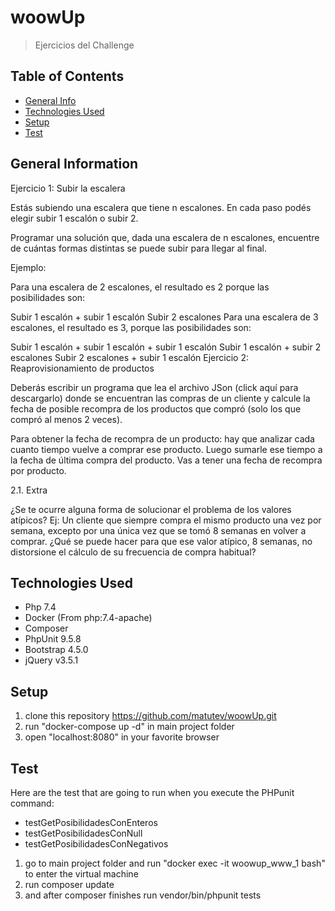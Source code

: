 # woowUp
> Ejercicios del Challenge
## Table of Contents
* [General Info](#general-information)
* [Technologies Used](#technologies-used)
* [Setup](#setup)
* [Test](#test)
<!-- * [License](#license) -->
## General Information
Ejercicio 1: Subir la escalera

Estás subiendo una escalera que tiene n escalones. En cada paso podés elegir subir 1 escalón o subir 2.

Programar una solución que, dada una escalera de n escalones, encuentre de cuántas formas distintas se puede subir para llegar al final.

Ejemplo:

Para una escalera de 2 escalones, el resultado es 2 porque las posibilidades son:

Subir 1 escalón + subir 1 escalón
Subir 2 escalones
Para una escalera de 3 escalones, el resultado es 3, porque las posibilidades son:

Subir 1 escalón + subir 1 escalón + subir 1 escalón
Subir 1 escalón + subir 2 escalones
Subir 2 escalones + subir 1 escalón
Ejercicio 2: Reaprovisionamiento de productos

Deberás escribir un programa que lea el archivo JSon (click aquí para descargarlo) donde se encuentran las compras de un cliente y calcule la fecha de posible recompra de los productos que compró (solo los que compró al menos 2 veces).

Para obtener la fecha de recompra de un producto: hay que analizar cada cuanto tiempo vuelve a comprar ese producto. Luego sumarle ese tiempo a la fecha de última compra del producto. Vas a tener una fecha de recompra por producto.

2.1. Extra

¿Se te ocurre alguna forma de solucionar el problema de los valores atípicos? Ej: Un cliente que siempre compra el mismo producto una vez por semana, excepto por una única vez que se tomó 8 semanas en volver a comprar. ¿Qué se puede hacer para que ese valor atípico, 8 semanas, no distorsione el cálculo de su frecuencia de compra habitual? 

## Technologies Used
- Php 7.4
- Docker (From php:7.4-apache)
- Composer
- PhpUnit 9.5.8
- Bootstrap 4.5.0
- jQuery v3.5.1

## Setup
1. clone this repository https://github.com/matutev/woowUp.git
2. run "docker-compose up -d" in main project folder
3. open "localhost:8080" in your favorite browser 

## Test
Here are the test that are going to run when you execute the PHPunit command:
- testGetPosibilidadesConEnteros
- testGetPosibilidadesConNull
- testGetPosibilidadesConNegativos

1. go to main project folder and run "docker exec -it woowup_www_1 bash" to enter the virtual machine 
2. run composer update
3. and after composer finishes run vendor/bin/phpunit tests




